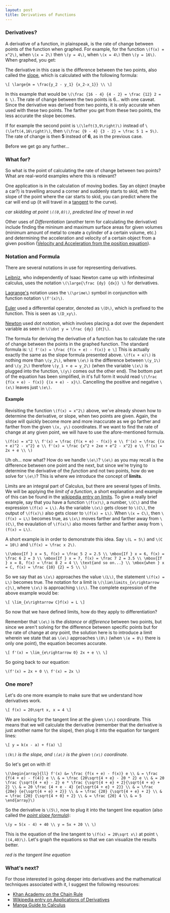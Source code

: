 ```yaml
---
layout: post
title: Derivatives of Functions
---
```

### Derivatives?
A derivative of a function, in plainspeak, is the rate of change between points of the function when graphed. For example, for the function `\(f(x) = x^2\)`, when `\(x = 2\)` then `\(y = 4\)`, when `\(x = 4\)` then `\(y = 16\)`. When graphed, you get:

<div id="box" class="jxgbox"></div>
<script type="text/javascript">
 var board = JXG.JSXGraph.initBoard('box', {boundingbox: [-2, 20, 10, -2], axis:true});
 var p1 = board.create('point',[2, 4], {name: "2,4"});
 var p2 = board.create('point',[4, 16], {name: "4,16"});
 board.create('functiongraph', [function(x){return x*x;},-3,5]);
</script>

The derivative in this case is the difference between the two points, also called the [slope](http://www.purplemath.com/modules/slope.htm), which is calculated with the following formula:

`\[
\large{m = \frac{y_2 - y_1} {x_2-x_1}} \\
\]`

In this example that would be `\(\frac {16 - 4} {4 - 2} = \frac {12} 2 = 6 \)`. The rate of change between the two points is 6... with one caveat. Since the derivative was derived from two points, it is only accurate when used with these two points. The farther you get from these two points, the less accurate the slope becomes.

If for example the second point is `\(\left(3,9\right)\)` instead of `\(\left(4,16\right)\)`, then `\(\frac {9 - 4} {3 - 2} = \frac 5 1 = 5\)`. The rate of change is then **5** instead of **6**, as in the previous case.

Before we get go any further...

### What for?
So what is the point of calculating the rate of change between two points? What are real-world examples where this is relevant?

One application is in the calculation of moving bodies. Say an object (maybe a car?) is travelling around a corner and suddenly starts to skid, with the slope of the point where the car starts to skid, you can predict where the car will end up (it will travel in a [tangent](http://en.wikipedia.org/wiki/Tangent) to the curve).

*car skidding at point `\((0,0)\)`, predicted line of travel in red*

<div id="box2" class="jxgbox"></div>
<script type="text/javascript">
 var board = JXG.JSXGraph.initBoard('box2', {boundingbox: [-5, 10, 5, -5], axis:true});
 var p1 = board.create('point', [0, 0]);
 board.create('functiongraph', [function(x){return x*x;},-3,5], {firstArrow:true});
 board.create('functiongraph', [function(x){return 0;}, 0,4],{strokeColor:'red', strokeWidth:3, dash:1, lastArrow:true});
</script>

Other uses of *Differentiation* (another term for calculating the derivative) include finding the mininum and maximum surface areas for given volumes (minimum amount of metal to create a cylinder of a certain volume, etc.) and determining the acceleration and velocity of a certain object from a given position ([Velocity and Acceleration from the position equation](http://www.jtaylor1142001.net/calcjat/Solutions/Diffapp1/DA1_1/avdiff.html)).

### Notation and Formula
There are several notations in use for representing derivatives.

[Leibniz](http://en.wikipedia.org/wiki/Gottfried_Wilhelm_Leibniz), who independently of Isaac Newton came up with infinitesimal calculus, uses the notation `\(\large{\frac {dy} {dx}} \)` for derivatives.

[Lagrange's](http://en.wikipedia.org/wiki/Joseph_Louis_Lagrange) notation uses the `\(\prime\)` symbol in conjunction with function notation `\(f'(x)\)`.

[Euler](http://en.wikipedia.org/wiki/Leonhard_Euler) used a differential operator, denoted as `\(D\)`, which is prefixed to the function. This is seen as `\(D_xy\)`.

[Newton](http://en.wikipedia.org/wiki/Isaac_Newton) used *dot notation*, which involves placing a dot over the dependent variable as seen in `\(\dot y = \frac {dy} {dt}\)`.

The formula for deriving the derivative of a function has to calculate the rate of change between the points in the graphed function. The standard formula is:
`\[
f'(x) = \frac {f(x + e) - f(x)} e
\]`
This is actually exactly the same as the slope formula presented above. `\(f(x + e)\)` is nothing more than `\(y_2\)`, where `\(e\)` is the difference between `\(y_1\)` and `\(y_2\)` therefore `\(y_1 + e = y_2\)` (when the variable `\(x\)` is plugged into the function, `\(y\)` comes out the other end). The bottom part of the equation has been simplified, in it's full form it would read `\(\frac {f(x + e) - f(x)} {(x + e) - x}\)`. Cancelling the positive and negative `\(x\)` leaves just `\(e\)`.

#### Example
Revisiting the function `\(f(x) = x^2\)` above, we've already shown how to determine the derivative, or slope, when two points are given. Again, the slope will quickly become more and more inaccurate as we go farther and farther from the given `\(x, y\)` coordinates. If we want to find the rate of change at any given point, we will have to use the afore-mentioned formula.

`\(f(x) = x^2 \\
f'(x) = \frac {f(x + e) - f(x)} e \\
f'(x) = \frac {(x + e)^2 - x^2} e \\
f'(x) = \frac {x^2 + 2xe + e^2 - x^2} e \\
f'(x) = 2x + e \\
\)`

Uh oh... now what? How do we handle `\(e\)`? `\(e\)` as you may recall is the difference between one point and the next, but since we're trying to determine the derivative of the *function* and not two points, how do we solve for `\(e\)`? This is where we introduce the concept of **limits**.

Limits are an integral part of Calculus, but there are several types of limits. We will be applying the *limit of a function*, a short explanation and example of this can be found in the [wikipedia entry on limits](http://en.wikipedia.org/wiki/Limit_(mathematics)). To give a really brief example, say that you have a function `\(f(x)\)`, a number, `\(C\)` and the expression `\(f(x) = L\)`. As the variable `\(x\)` gets closer to `\(C\)`, the output of `\(f(x)\)` also gets closer to `\(f(x) = L\)`. When `\(x = C\)`, then `\(f(x) = L\)` becomes true, as `\(x\)` moves farther and farther away from `\(C\)`, the evaulation of `\(f(x)\)` also moves farther and farther away from `\(f(x) = L\)`.

A short example is in order to demonstrate this idea. Say `\(L = 5\)` and `\(C = 10\)` and `\(f(x) = \frac x 2\)`.

`\(\mbox{If } x = 5, f(x) = \frac 5 2 = 2.5 \\
\mbox{If } x = 6, f(x) = \frac 6 2 = 3 \\
\mbox{If } x = 7, f(x) = \frac 7 2 = 3.5 \\
\mbox{If } x = 8, f(x) = \frac 8 2 = 4 \\
\text{and so on...} \\
\mbox{when } x = C, f(x) = \frac {10} {2} = 5 \\
\)`

So we say that as `\(x\)` approaches the value `\(L\)`, the statement `\(f(x) = L\)` becomes true. The notation for a limit is `\(\lim\limits_{x\rightarrow c}\)`, where `\(x\)` is approaching `\(c\)`. The complete expression of the above example would be:

`\[
\lim_{x\rightarrow C}f(x) = L
\]`

So now that we have defined limits, how do they apply to differentiation?

Remember that `\(e\)` is the *distance* or *difference* between two points, but since we aren't solving for the difference between specific points but for the rate of change at *any* point, the solution here is to introduce a limit wherein we state that as `\(e\)` approaches `\(0\)` (when `\(e = 0\)` there is only one point), the equation becomes accurate.

`\[
f'(x) = \lim_{e\rightarrow 0} 2x + e \\
\]`

So going back to our equation:

`\(f'(x) = 2x + 0 \\
f'(x) = 2x
\)`

### One more?
Let's do one more example to make sure that we understand how derivatives work. 

`\[
f(x) = 20\sqrt x, x = 4
\]`

We are looking for the tangent line at the given `\(x\)` coordinate. This means that we will calculate the derivative (remember that the derivative is just another name for the slope), then plug it into the equation for tangent lines:

`\[
y = k(x - a) + f(a)
\]`

*`\(k\)` is the slope, and `\(a\)` is the given `\(x\)` coordinate.*

So let's get on with it!

`\(\begin{array}{ll}
f'(x) &= \frac {f(x + e) - f(x)} e \\
& = \frac {f(4 + e) - f(4)} e \\
& = \frac {20\sqrt{4 + e} - 20 * 2} e \\
& = 20 \frac {\sqrt{4 + e} - 2} e * \frac {\sqrt{4 + e} + 2}{\sqrt{4 + e} + 2} \\
& = 20 \frac {4 + e - 4} {e{\sqrt{4 + e} + 2}} \\
& = \frac {20e} {e{\sqrt{4 + e} + 2}} \\
& = \frac {20} {\sqrt{4 + e} + 2} \\
& = \frac {20} {\sqrt{4 + 0} + 2} \\
& = \frac {20} 4 \\
& = 5
\end{array}\)`

So the derivative is `\(5\)`, now to plug it into the tangent line equation (also called the *[point slope formula](http://en.wikipedia.org/wiki/Linear_equation#Point.E2.80.93slope_form)*):

`\(y = 5(x - 4) + 40 \\
y = 5x + 20 \\
\)`

This is the equation of the line tangent to `\(f(x) = 20\sqrt x\)` at point `\((4,40)\)`. Let's graph the equations so that we can visualize the results better.

<div id="box3" class="jxgbox"></div>
<script type="text/javascript">
 var board = JXG.JSXGraph.initBoard('box3', {boundingbox: [-1, 80, 20, -1], axis:true});
 var p1 = board.create('point', [4, 40], {name:"4,40"});
 board.create('functiongraph', [function(x){return 20*(Math.sqrt(x));},0,10],{lastArrow:true});
 board.create('functiongraph', [function(x){return 5*x+20;}, 0,10],{strokeColor:'red', strokeWidth:3, dash:1, lastArrow:true,});
</script>

*red is the tangent line equation*

### What's next?
For those interested in going deeper into derivatives and the mathematical techniques associated with it, I suggest the following resources:

* [Khan Academy on the Chain Rule](http://www.khanacademy.org/math/calculus/v/the-chain-rule)
* [Wikipedia entry on Applications of Derivatives](http://en.wikipedia.org/wiki/Differential_calculus#Applications_of_derivatives)
* [Manga Guide to Calculus](http://nostarch.com/mg_calculus.htm)